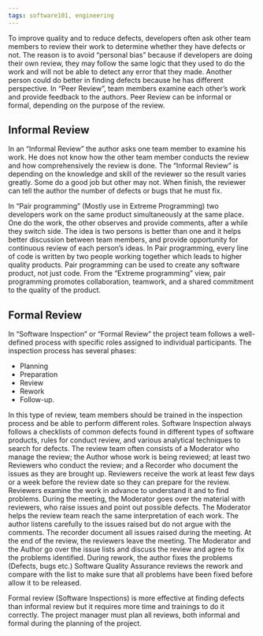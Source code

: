 ```yaml
---
tags: software101, engineering
---
```


To improve quality and to reduce defects, developers often ask other team
members to review their work to determine whether they have defects or not. The
reason is to avoid “personal bias” because if developers are doing their own
review, they may follow the same logic that they used to do the work and will
not be able to detect any error that they made. Another person could do better
in finding defects because he has different perspective. In “Peer Review”, team
members examine each other’s work and provide feedback to the authors. Peer
Review can be informal or formal, depending on the purpose of the review.

## Informal Review

In an “Informal Review” the author asks one team member to examine his work. He
does not know how the other team member conducts the review and how
comprehensively the review is done. The “Informal Review” is depending on the
knowledge and skill of the reviewer so the result varies greatly. Some do a good
job but other may not. When finish, the reviewer can tell the author the number
of defects or bugs that he must fix.

In “Pair programming” (Mostly use in Extreme Programming) two developers work on
the same product simultaneously at the same place. One do the work, the other
observes and provide comments, after a while they switch side. The idea is two
persons is better than one and it helps better discussion between team members,
and provide opportunity for continuous review of each person’s ideas. In Pair
programming, every line of code is written by two people working together which
leads to higher quality products. Pair programming can be used to create any
software product, not just code. From the “Extreme programming” view, pair
programming promotes collaboration, teamwork, and a shared commitment to the
quality of the product.

## Formal Review

In “Software Inspection” or “Formal Review” the project team follows a
well-defined process with specific roles assigned to individual participants.
The inspection process has several phases:

- Planning
- Preparation
- Review
- Rework
- Follow-up.

In this type of review, team members should be trained in the inspection process
and be able to perform different roles. Software Inspection always follows a
checklists of common defects found in different types of software products,
rules for conduct review, and various analytical techniques to search for
defects. The review team often consists of a Moderator who manage the review;
the Author whose work is being reviewed; at least two Reviewers who conduct the
review; and a Recorder who document the issues as they are brought up. Reviewers
receive the work at least few days or a week before the review date so they can
prepare for the review. Reviewers examine the work in advance to understand it
and to find problems. During the meeting, the Moderator goes over the material
with reviewers, who raise issues and point out possible defects. The Moderator
helps the review team reach the same interpretation of each work. The author
listens carefully to the issues raised but do not argue with the comments. The
recorder document all issues raised during the meeting. At the end of the
review, the reviewers leave the meeting. The Moderator and the Author go over
the issue lists and discuss the review and agree to fix the problems identified.
During rework, the author fixes the problems (Defects, bugs etc.) Software
Quality Assurance reviews the rework and compare with the list to make sure that
all problems have been fixed before allow it to be released.

Formal review (Software Inspections) is more effective at finding defects than
informal review but it requires more time and trainings to do it correctly. The
project manager must plan all reviews, both informal and formal during the
planning of the project.
